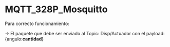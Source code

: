 # MQTT_328P_Mosquitto
Para correcto funcionamiento:

-> El paquete que debe ser enviado al Topic: Disp/Actuador con el payload: {angulo:<b>cantidad</b>}
